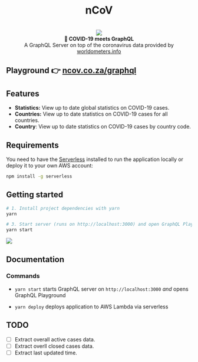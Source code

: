 <h1 align="center"><strong>nCoV</strong></h1>

<br />

<div align="center"><img src="https://imgur.com/1MfnLVl.png" /></div>

<div align="center"><strong>🚀 COVID-19 meets GraphQL</strong></div>
<div align="center">A GraphQL Server on top of the coronavirus data provided by <a href="https://www.worldometers.info/coronavirus/">worldometers.info</a></div>

## Playground 👉 [ncov.co.za/graphql](https://ncov.co.za/graphql)

## Features

- **Statistics:** View up to date global statistics on COVID-19 cases.
- **Countries:** View up to date statistics on COVID-19 cases for all countries.
- **Country**: View up to date statistics on COVID-19 cases by country code.

## Requirements

You need to have the [Serverless](https://github.com/serverless/serverless/) installed to run the application locally or deploy it to your own AWS account:

```sh
npm install -g serverless
```

## Getting started

```sh
# 1. Install project dependencies with yarn
yarn

# 3. Start server (runs on http://localhost:3000) and open GraphQL Playground
yarn start
```

![](https://imgur.com/hElq68i.png)

## Documentation

### Commands

- `yarn start` starts GraphQL server on `http://localhost:3000` _and_ opens GraphQL Playground

- `yarn deploy` deploys application to AWS Lambda via serverless

## TODO

- [ ] Extract overall active cases data.
- [ ] Extract overll closed cases data.
- [ ] Extract last updated time.
